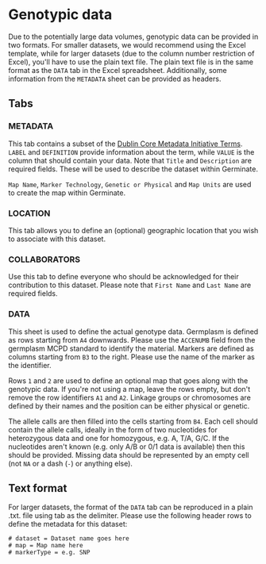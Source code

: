 # Genotypic data

Due to the potentially large data volumes, genotypic data can be provided in two formats. For smaller datasets, we would recommend using the Excel template, while for larger datasets (due to the column number restriction of Excel), you'll have to use the plain text file.
The plain text file is in the same format as the `DATA` tab in the Excel spreadsheet. Additionally, some information from the `METADATA` sheet can be provided as headers.

## Tabs

### METADATA
This tab contains a subset of the [Dublin Core Metadata Initiative Terms](https://www.dublincore.org/specifications/dublin-core/dcmi-terms/). `LABEL` and `DEFINITION` provide information about the term, while `VALUE` is the column that should contain your data.
Note that `Title` and `Description` are required fields. These will be used to describe the dataset within Germinate.

`Map Name`, `Marker Technology`, `Genetic or Physical` and `Map Units` are used to create the map within Germinate.

### LOCATION
This tab allows you to define an (optional) geographic location that you wish to associate with this dataset.

### COLLABORATORS
Use this tab to define everyone who should be acknowledged for their contribution to this dataset. Please note that `First Name` and `Last Name` are required fields.

### DATA
This sheet is used to define the actual genotype data. Germplasm is defined as rows starting from `A4` downwards. Please use the `ACCENUMB` field from the germplasm MCPD standard to identify the material. Markers are defined as columns starting from `B3` to the right. Please use the name of the marker as the identifier.

Rows `1` and `2` are used to define an optional map that goes along with the genotypic data. If you're not using a map, leave the rows empty, but don't remove the row identifiers `A1` and `A2`. Linkage groups or chromosomes are defined by their names and the position can be either physical or genetic.

The allele calls are then filled into the cells starting from `B4`. Each cell should contain the allele calls, ideally in the form of two nucleotides for heterozygous data and one for homozygous, e.g. A, T/A, G/C. If the nucleotides aren't known (e.g. only A/B or 0/1 data is available) then this should be provided. Missing data should be represented by an empty cell (not `NA` or a dash (`-`) or anything else).

## Text format
For larger datasets, the format of the `DATA` tab can be reproduced in a plain .txt. file using tab as the delimiter. Please use the following header rows to define the metadata for this dataset:

```
# dataset = Dataset name goes here
# map = Map name here
# markerType = e.g. SNP
```